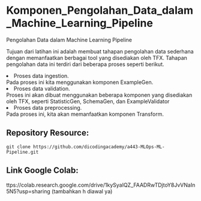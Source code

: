 # Komponen_Pengolahan_Data_dalam_Machine_Learning_Pipeline
Pengolahan Data dalam Machine Learning Pipeline

Tujuan dari latihan ini adalah membuat tahapan pengolahan data sederhana dengan memanfaatkan berbagai tool yang disediakan oleh TFX. Tahapan pengolahan data ini terdiri dari beberapa proses seperti berikut.

<li>Proses data ingestion.</li> Pada proses ini kita menggunakan komponen ExampleGen.
<li>Proses data validation.</li>  Proses ini akan dibuat menggunakan beberapa komponen yang disediakan oleh TFX, seperti StatisticGen, SchemaGen, dan ExampleValidator
<li>Proses data preprocessing.</li>  Pada proses ini, kita akan memanfaatkan komponen Transform.


## Repository Resource:
``git clone https://github.com/dicodingacademy/a443-MLOps-ML-Pipeline.git``

## Link Google Colab:
ttps://colab.research.google.com/drive/1kySyaIQZ_FAADRwTDjtoY8JvVNaIn5N5?usp=sharing (tambahkan h diawal ya)
